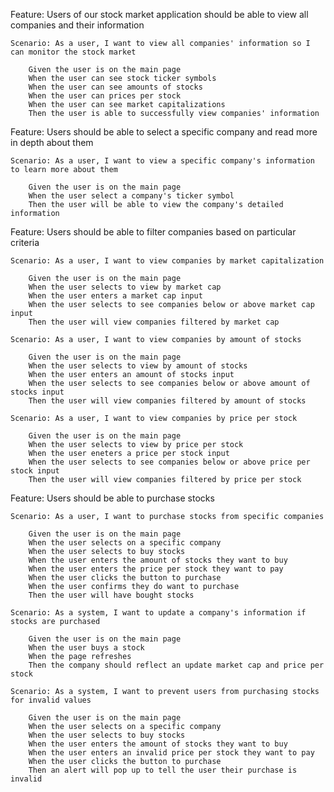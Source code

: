 Feature: Users of our stock market application should be able to view all companies and their information

    Scenario: As a user, I want to view all companies' information so I can monitor the stock market

        Given the user is on the main page
        When the user can see stock ticker symbols
        When the user can see amounts of stocks
        When the user can prices per stock
        When the user can see market capitalizations
        Then the user is able to successfully view companies' information

Feature: Users should be able to select a specific company and read more in depth about them

    Scenario: As a user, I want to view a specific company's information to learn more about them

        Given the user is on the main page
        When the user select a company's ticker symbol
        Then the user will be able to view the company's detailed information

Feature: Users should be able to filter companies based on particular criteria

    Scenario: As a user, I want to view companies by market capitalization

        Given the user is on the main page
        When the user selects to view by market cap
        When the user enters a market cap input
        When the user selects to see companies below or above market cap input
        Then the user will view companies filtered by market cap

    Scenario: As a user, I want to view companies by amount of stocks

        Given the user is on the main page
        When the user selects to view by amount of stocks
        When the user enters an amount of stocks input
        When the user selects to see companies below or above amount of stocks input
        Then the user will view companies filtered by amount of stocks

    Scenario: As a user, I want to view companies by price per stock

        Given the user is on the main page
        When the user selects to view by price per stock
        When the user eneters a price per stock input
        When the user selects to see companies below or above price per stock input
        Then the user will view companies filtered by price per stock

Feature: Users should be able to purchase stocks

    Scenario: As a user, I want to purchase stocks from specific companies

        Given the user is on the main page
        When the user selects on a specific company
        When the user selects to buy stocks
        When the user enters the amount of stocks they want to buy
        When the user enters the price per stock they want to pay
        When the user clicks the button to purchase
        When the user confirms they do want to purchase
        Then the user will have bought stocks

    Scenario: As a system, I want to update a company's information if stocks are purchased

        Given the user is on the main page
        When the user buys a stock
        When the page refreshes
        Then the company should reflect an update market cap and price per stock

    Scenario: As a system, I want to prevent users from purchasing stocks for invalid values

        Given the user is on the main page
        When the user selects on a specific company
        When the user selects to buy stocks
        When the user enters the amount of stocks they want to buy
        When the user enters an invalid price per stock they want to pay
        When the user clicks the button to purchase
        Then an alert will pop up to tell the user their purchase is invalid
